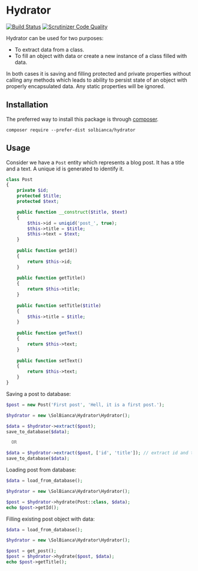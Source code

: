 Hydrator
========

[![Build Status](https://travis-ci.org/solbianca/hydrator.svg?branch=master)](https://travis-ci.org/solbianca/hydrator)
[![Scrutinizer Code Quality](https://scrutinizer-ci.com/g/solbianca/hydrator/badges/quality-score.png?b=master)](https://scrutinizer-ci.com/g/solbianca/hydrator/?branch=master)

Hydrator can be used for two purposes:

- To extract data from a class.
- To fill an object with data or create a new instance of a class filled with data.

In both cases it is saving and filling protected and private properties without calling
any methods which leads to ability to persist state of an object with properly encapsulated
data. Any static properties will be ignored.


## Installation

The preferred way to install this package is through [composer](http://getcomposer.org/download/).

```
composer require --prefer-dist solbianca/hydrator
```

## Usage

Consider we have a `Post` entity which represents a blog post. It has a title and a text. A unique id is generated to
identify it.

```php
class Post
{
    private $id;
    protected $title;
    protected $text;

    public function __construct($title, $text)
    {
        $this->id = uniqid('post_', true);
        $this->title = $title;
        $this->text = $text;
    }
   
    public function getId()
    {
        return $this->id;
    }
    
    public function getTitle()
    {
        return $this->title;
    }
    
    public function setTitle($title)
    {
        $this->title = $title;
    }
    
    public function getText()
    {
        return $this->text;
    }
    
    public function setText()
    {
        return $this->text;
    }
}
```

Saving a post to database:

```php
$post = new Post('First post', 'Hell, it is a first post.');

$hydrator = new \SolBianca\Hydrator\Hydrator();

$data = $hydrator->extract($post);
save_to_database($data);

  OR

$data = $hydrator->extract($post, ['id', 'title']); // extract id and title form object
save_to_database($data);
```

Loading post from database:

```php
$data = load_from_database();

$hydrator = new \SolBianca\Hydrator\Hydrator();

$post = $hydrator->hydrate(Post::class, $data);
echo $post->getId();
```

Filling existing post object with data:

```php
$data = load_from_database();

$hydrator = new \SolBianca\Hydrator\Hydrator();

$post = get_post();
$post = $hydrator->hydrate($post, $data);
echo $post->getTitle();
```
